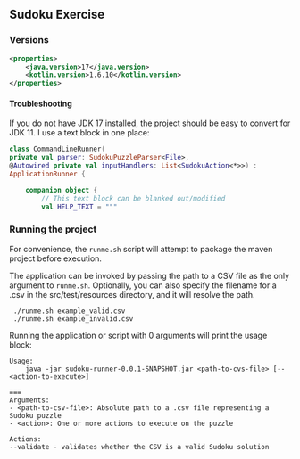 ## Sudoku Exercise

### Versions
```xml
<properties>
    <java.version>17</java.version>
    <kotlin.version>1.6.10</kotlin.version>
</properties>
```
#### Troubleshooting

If you do not have JDK 17 installed, the project should be easy to convert for JDK 11. I use a text block in one place:

```kotlin
class CommandLineRunner(
private val parser: SudokuPuzzleParser<File>,
@Autowired private val inputHandlers: List<SudokuAction<*>>) :
ApplicationRunner {

    companion object {
        // This text block can be blanked out/modified
        val HELP_TEXT = """
```

### Running the project
For convenience, the `runme.sh` script will attempt to package the maven project before execution.

The application can be invoked by passing the path to a CSV file as the only argument to `runme.sh`.
Optionally, you can also specify the filename for a .csv in the src/test/resources directory, and it
will resolve the path.

```shell
 ./runme.sh example_valid.csv
 ./runme.sh example_invalid.csv
```

Running the application or script with 0 arguments will print the usage block:

```shell
Usage:
    java -jar sudoku-runner-0.0.1-SNAPSHOT.jar <path-to-cvs-file> [--<action-to-execute>]

===
Arguments:
- <path-to-csv-file>: Absolute path to a .csv file representing a Sudoku puzzle
- <action>: One or more actions to execute on the puzzle

Actions:
--validate - validates whether the CSV is a valid Sudoku solution
```
